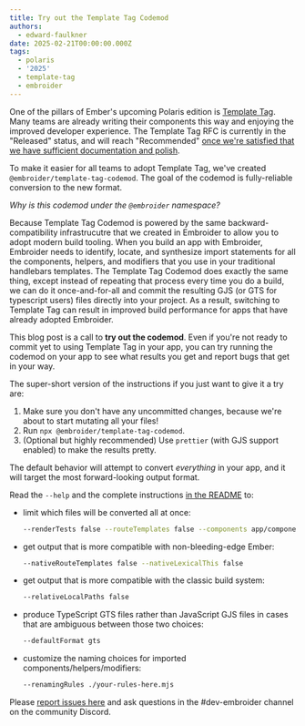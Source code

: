 ```yaml
---
title: Try out the Template Tag Codemod
authors:
  - edward-faulkner
date: 2025-02-21T00:00:00.000Z
tags:
  - polaris
  - '2025'
  - template-tag
  - embroider
---
```


One of the pillars of Ember's upcoming Polaris edition is [Template Tag](https://guides.emberjs.com/release/components/template-tag-format/). Many teams are already writing their components this way and enjoying the improved developer experience. The Template Tag RFC is currently in the "Released" status, and will reach "Recommended" [once we're satisfied that we have sufficient documentation and polish](https://github.com/emberjs/rfcs/pull/1059).

To make it easier for all teams to adopt Template Tag, we've created `@embroider/template-tag-codemod`. The goal of the codemod is fully-reliable conversion to the new format.

_Why is this codemod under the `@embroider` namespace?_

Because Template Tag Codemod is powered by the same backward-compatibility infrastrucutre that we created in Embroider to allow you to adopt modern build tooling. When you build an app with Embroider, Embroider needs to identify, locate, and synthesize import statements for all the components, helpers, and modifiers that you use in your traditional handlebars templates. The Template Tag Codemod does exactly the same thing, except instead of repeating that process every time you do a build, we can do it once-and-for-all and commit the resulting GJS (or GTS for typescript users) files directly into your project. As a result, switching to Template Tag can result in improved build performance for apps that have already adopted Embroider.

This blog post is a call to **try out the codemod**. Even if you're not ready to commit yet to using Template Tag in your app, you can try running the codemod on your app to see what results you get and report bugs that get in your way.

The super-short version of the instructions if you just want to give it a try are:

1. Make sure you don't have any uncommitted changes, because we're about to start mutating all your files!
2. Run `npx @embroider/template-tag-codemod`.
3. (Optional but highly recommended) Use `prettier` (with GJS support enabled) to make the results pretty.

The default behavior will attempt to convert _everything_ in your app, and it will target the most forward-looking output format.

Read the `--help` and the complete instructions [in the README](https://github.com/embroider-build/embroider/tree/main/packages/template-tag-codemod) to:

- limit which files will be converted all at once:

  ```sh
  --renderTests false --routeTemplates false --components app/components/only-these-ones/**/*.hbs
  ```

- get output that is more compatible with non-bleeding-edge Ember:

  ```sh
  --nativeRouteTemplates false --nativeLexicalThis false
  ```

- get output that is more compatible with the classic build system:

  ```sh
  --relativeLocalPaths false
  ```

- produce TypeScript GTS files rather than JavaScript GJS files in cases that are ambiguous between those two choices:

  ```sh
  --defaultFormat gts
  ```

- customize the naming choices for imported components/helpers/modifiers:

  ```sh
  --renamingRules ./your-rules-here.mjs
  ```

Please [report issues here](https://github.com/embroider-build/embroider/issues) and ask questions in the #dev-embroider channel on the community Discord.
